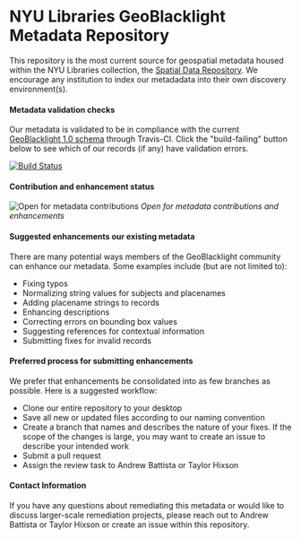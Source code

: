 # NYU Libraries GeoBlacklight Metadata Repository

This repository is the most current source for geospatial metadata housed within the NYU Libraries collection, the [Spatial Data Repository](geo.nyu.edu). We encourage any institution to index our metadadata into their own discovery environment(s).

#### Metadata validation checks

Our metadata is validated to be in compliance with the current [GeoBlacklight 1.0 schema](https://github.com/geoblacklight/geoblacklight/blob/master/schema/geoblacklight-schema.md) through Travis-CI. Click the "build-failing" button below to see which of our records (if any) have validation errors.

[![Build Status](https://api.travis-ci.org/OpenGeoMetadata/edu.nyu.svg?branch=master)](https://travis-ci.org/OpenGeoMetadata/edu.nyu)

#### Contribution and enhancement status

![Open for metadata contributions](https://upload.wikimedia.org/wikipedia/commons/archive/0/0e/20170421060213%21Location_dot_green.svg) *Open for metadata contributions and enhancements*

#### Suggested enhancements our existing metadata

There are many potential ways members of the GeoBlacklight community can enhance our metadata. Some examples include (but are not limited to):
* Fixing typos
* Normalizing string values for subjects and placenames
* Adding placename strings to records
* Enhancing descriptions
* Correcting errors on bounding box values
* Suggesting references for contextual information
* Submitting fixes for invalid records

#### Preferred process for submitting enhancements

We prefer that enhancements be consolidated into as few branches as possible. Here is a suggested workflow:
* Clone our entire repository to your desktop
* Save all new or updated files according to our naming convention
* Create a branch that names and describes the nature of your fixes. If the scope of the changes is large, you may want to create an issue to describe your intended work
* Submit a pull request
* Assign the review task to Andrew Battista or Taylor Hixson

#### Contact Information

If you have any questions about remediating this metadata or would like to discuss larger-scale remediation projects, please reach out to Andrew Battista or Taylor Hixson or create an issue within this repository.
